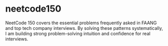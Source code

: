 # neetcode150
NeetCode 150 covers the essential problems frequently asked in FAANG and top tech company interviews. By solving these patterns systematically, I am building strong problem-solving intuition and confidence for real interviews.
